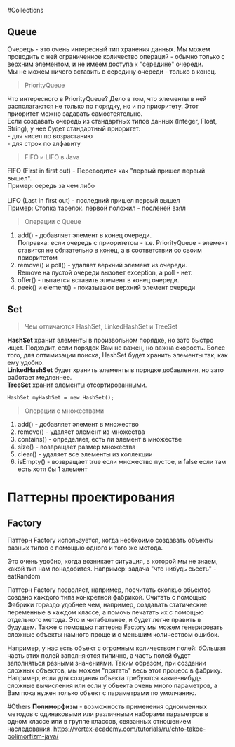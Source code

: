 #Collections
## Queue
Очередь - это очень интересный тип хранения данных. Мы можем проводить с ней ограниченное количество операций - обычно только с верхним элементом, и не имеем доступа к "середине" очереди.
<br />Мы не можем ничего вставить в середину очереди - только в конец.
> PriorityQueue

Что интересного в PriorityQueue? Дело в том, что элементы в ней располагаются не только по порядку, но и по приоритету. Этот приоритет можно задавать самостоятельно.
<br />Eсли создавать очередь из стандартных типов данных (Integer, Float, String), у нее будет стандартный приоритет:
<br /> - для чисел по возрастанию
<br /> - для строк по алфавиту

>FIFO и LIFO в Java

FIFO (First in first out) - Переводится как "первый пришел первый вышел".
<br />Пример: оередь за чем либо
<br /><br />LIFO (Last in first out) - последний пришел первый вышел
<br />Пример: Стопка тарелок. первой положил - посленей взял
<br />
>Операции с Queue
1. add() - добавляет элемент в конец очереди.
<br /> Поправка: если очередь с приоритетом - т.е. PriorityQueue - элемент ставится не обязательно в конец, а в соответствии со своим приоритетом
2. remove() и poll() - удаляет верхний элемент из очереди.  
Remove на пустой очереди вызовет exception, а poll - нет.
3. offer() - пытается вставить элемент в конец очереди.
4. peek() и element() - показывают верхний элемент очереди


## Set
>Чем отличаются HashSet, LinkedHashSet и TreeSet

<b>HashSet</b> хранит элементы в произвольном порядке, но зато быстро ищет. Подходит, если порядок Вам не важен, но важна скорость. Более того, для оптимизации поиска, HashSet будет хранить элементы так, как ему удобно.
<br/><b>LinkedHashSet</b> будет хранить элементы в порядке добавления, но зато работает медленнее.
<br/><b>TreeSet</b> хранит элементы отсортированными.

<code>HashSet<String> myHashSet = new HashSet<String>();</code>

>Операции с множествами
1. add() - добавляет элемент в множество
2. remove() - удаляет элемент из множества
3. contains() - определяет, есть ли элемент в множестве
4. size() - возвращает размер множества
5. clear() - удаляет все элементы из коллекции
6. isEmpty() - возвращает true если множество пустое, и false если там есть хотя бы 1 элемент

# Паттерны проектирования
## Factory

Паттерн Factory используется, когда необхоимо создавать объекты разных типов с помощью одного и того же метода. 

Это очень удобно, когда возникает ситуация, в которой мы не знаем, какой тип нам понадобится.
Например: задача "что нибудь сьесть" - eatRandom

Паттерн Factory позволяет, например, посчитать сколкьо обьектов создано каждого типа конкретной фабрикой.
Считать с помощью Фабрики гораздо удобнее чем, например, создавать статические переменные в каждом классе, а помочь печатать их с помощью отдельного метода. Это и читабельнее, и будет легче править в будущем.
Также с помощью паттерна Factory мы можем генерировать сложные объекты намного проще и с меньшим количеством ошибок.

Например, у нас есть объект с огромным количеством полей:
бОльшая часть этих полей заполняются типично, а часть полей будет заполняться разными значениями.
Таким образом, при создании сложных объектов, мы можем "прятать" весь этот процесс в фабрику. 
Например, если для создания объекта требуются какие-нибудь сложные вычисления или если у объекта очень много параметров, а Вам пока нужен только объект с параметрами по умолчанию.

#Others
<b>Полиморфизм</b> - возможность применения одноименных методов с одинаковыми или различными наборами параметров в одном классе или в группе классов, связанных отношением наследования.
https://vertex-academy.com/tutorials/ru/chto-takoe-polimorfizm-java/

